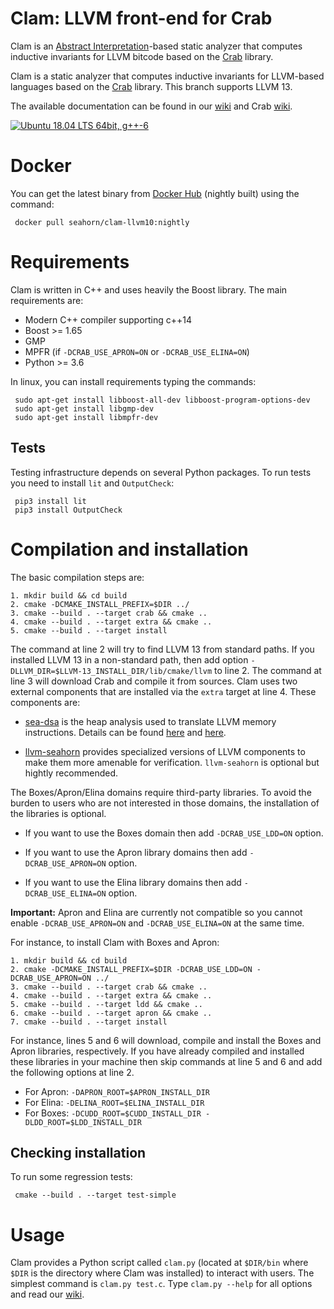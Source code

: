 # Clam: LLVM front-end for Crab #

Clam is an [Abstract Interpretation](https://en.wikipedia.org/wiki/Abstract_interpretation)-based static analyzer that computes inductive invariants for
LLVM bitcode based on
the [Crab](https://github.com/seahorn/crab) library. 

Clam is a static analyzer that computes inductive invariants for
LLVM-based languages based on
the [Crab](https://github.com/seahorn/crab) library. This branch
supports LLVM 13.

The available documentation can be found in
our [wiki](https://github.com/seahorn/clam/wiki/Home) and Crab [wiki](https://github.com/seahorn/crab/wiki).

<a href="https://github.com/seahorn/crab-llvm/actions"><img src="https://github.com/seahorn/crab-llvm/workflows/CI/badge.svg" title="Ubuntu 18.04 LTS 64bit, g++-6"/></a>

# Docker #

You can get the latest binary
from [Docker Hub](https://hub.docker.com/) (nightly built) using the
command:

     docker pull seahorn/clam-llvm10:nightly

# Requirements #

Clam is written in C++ and uses heavily the Boost library. The
main requirements are:

- Modern C++ compiler supporting c++14 
- Boost >= 1.65
- GMP 
- MPFR (if `-DCRAB_USE_APRON=ON` or `-DCRAB_USE_ELINA=ON`)
- Python >= 3.6

In linux, you can install requirements typing the commands:

     sudo apt-get install libboost-all-dev libboost-program-options-dev
     sudo apt-get install libgmp-dev
     sudo apt-get install libmpfr-dev	


## Tests ##

Testing infrastructure depends on several Python packages. 
To run tests you need to install `lit` and `OutputCheck`:

     pip3 install lit
     pip3 install OutputCheck

# Compilation and installation # 

The basic compilation steps are:

    1. mkdir build && cd build
    2. cmake -DCMAKE_INSTALL_PREFIX=$DIR ../
    3. cmake --build . --target crab && cmake ..   
    4. cmake --build . --target extra && cmake ..                  
    5. cmake --build . --target install 

The command at line 2 will try to find LLVM 13 from standard paths.
If you installed LLVM 13 in a non-standard path, then add option
`-DLLVM_DIR=$LLVM-13_INSTALL_DIR/lib/cmake/llvm` to line 2.  The
command at line 3 will download Crab and compile it from sources.
Clam uses two external components that are installed via the `extra`
target at line 4. These components are:
  
* [sea-dsa](https://github.com/seahorn/sea-dsa) is the heap analysis used to translate LLVM memory
  instructions. Details can be
  found [here](https://jorgenavas.github.io/papers/sea-dsa-SAS17.pdf)
  and [here](https://jorgenavas.github.io/papers/tea-dsa-fmcad19.pdf).
  
* [llvm-seahorn](https://github.com/seahorn/llvm-seahorn) provides specialized versions of LLVM components to make them more amenable for verification. `llvm-seahorn` is optional but hightly recommended.  

The Boxes/Apron/Elina domains require third-party libraries. To avoid
the burden to users who are not interested in those domains, the
installation of the libraries is optional.

- If you want to use the Boxes domain then add `-DCRAB_USE_LDD=ON` option.

- If you want to use the Apron library domains then add
  `-DCRAB_USE_APRON=ON` option.

- If you want to use the Elina library domains then add
  `-DCRAB_USE_ELINA=ON` option.

**Important:** Apron and Elina are currently not compatible so you
cannot enable `-DCRAB_USE_APRON=ON` and `-DCRAB_USE_ELINA=ON` at the same time. 

For instance, to install Clam with Boxes and Apron:

    1. mkdir build && cd build
    2. cmake -DCMAKE_INSTALL_PREFIX=$DIR -DCRAB_USE_LDD=ON -DCRAB_USE_APRON=ON ../
    3. cmake --build . --target crab && cmake ..
    4. cmake --build . --target extra && cmake ..                
    5. cmake --build . --target ldd && cmake ..
    6. cmake --build . --target apron && cmake ..             
    7. cmake --build . --target install 

For instance, lines 5 and 6 will download, compile and install the
Boxes and Apron libraries, respectively.  If you have already compiled
and installed these libraries in your machine then skip commands at
line 5 and 6 and add the following options at line 2.

- For Apron: `-DAPRON_ROOT=$APRON_INSTALL_DIR`
- For Elina: `-DELINA_ROOT=$ELINA_INSTALL_DIR`
- For Boxes: `-DCUDD_ROOT=$CUDD_INSTALL_DIR -DLDD_ROOT=$LDD_INSTALL_DIR`

## Checking installation ## 

To run some regression tests:

     cmake --build . --target test-simple

# Usage #

Clam provides a Python script called `clam.py` (located at `$DIR/bin` where `$DIR` is the directory where Clam was installed) to interact with
users. The simplest command is `clam.py test.c`. Type `clam.py --help`
for all options and read
our [wiki](https://github.com/seahorn/clam/wiki/ClamUsage).
